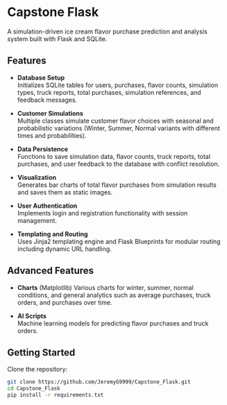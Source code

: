 # Capstone Flask

A simulation-driven ice cream flavor purchase prediction and analysis system built with Flask and SQLite.

## Features

- **Database Setup**  
  Initializes SQLite tables for users, purchases, flavor counts, simulation types, truck reports, total purchases, simulation references, and feedback messages.

- **Customer Simulations**  
  Multiple classes simulate customer flavor choices with seasonal and probabilistic variations (Winter, Summer, Normal variants with different times and probabilities).

- **Data Persistence**  
  Functions to save simulation data, flavor counts, truck reports, total purchases, and user feedback to the database with conflict resolution.

- **Visualization**  
  Generates bar charts of total flavor purchases from simulation results and saves them as static images.

- **User Authentication**  
  Implements login and registration functionality with session management.

- **Templating and Routing**  
  Uses Jinja2 templating engine and Flask Blueprints for modular routing including dynamic URL handling.

## Advanced Features

- **Charts**  (Matplotlib)
  Various charts for winter, summer, normal conditions, and general analytics such as average purchases, truck orders, and purchases over time.

- **AI Scripts**  
  Machine learning models for predicting flavor purchases and truck orders.

## Getting Started

Clone the repository:

```bash
git clone https://github.com/JeremyG9999/Capstone_Flask.git
cd Capstone_Flask
pip install -r requirements.txt
